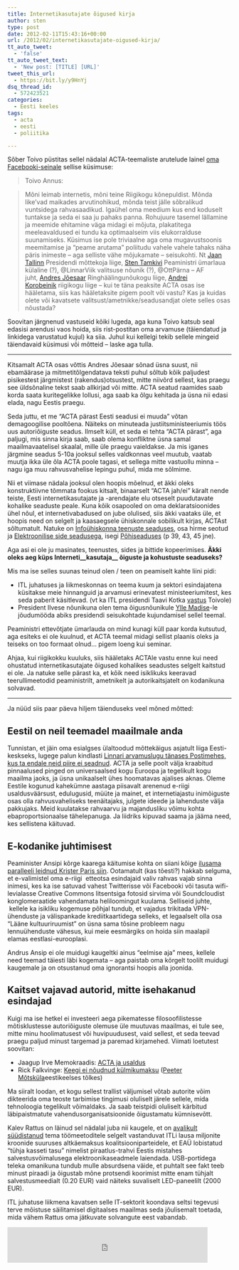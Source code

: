 ```yaml
---
title: Internetikasutajate õigused kirja
author: sten
type: post
date: 2012-02-11T15:43:16+00:00
url: /2012/02/internetikasutajate-oigused-kirja/
tt_auto_tweet:
  - 'false'
tt_auto_tweet_text:
  - 'New post: [TITLE] [URL]'
tweet_this_url:
  - https://bit.ly/y9HnYj
dsq_thread_id:
  - 572423521
categories:
  - Eesti keeles
tags:
  - acta
  - eesti
  - poliitika

---
```

Sõber Toivo püstitas sellel nädalal ACTA-teemaliste arutelude lainel [oma Facebooki-seinale][1] sellise küsimuse:

> Toivo Annus:
  
> Mõni leimab internetis, mõni teine Riigikogu kõnepuldist. Mõnda like&#8217;vad maikades arvutinohikud, mõnda teist jälle sõbralikud vuntsidega rahvasaadikud. Igaühel oma meedium kus end koduselt tuntakse ja seda ei saa ju pahaks panna. Rohujuure tasemel lällamine ja meemide ehitamine väga midagi ei mõjuta, plakatitega meeleavaldused ei tundu ka optimaalseim viis elukorralduse suunamiseks. Küsimus ise pole triviaalne aga oma mugavustsoonis meemitamise ja &#8220;peame arutama&#8221; poliitudu vahele vahele tahaks näha päris inimeste &#8211; aga selliste vähe mõjukamate &#8211; seisukohti. Nt <a href="http://www.facebook.com/jaan.tallinn" data-hovercard="/ajax/hovercard/user.php?id=100001198813941">Jaan Tallinn</a> Presidendi mõttekoja liige, <a href="http://www.facebook.com/sten.tamkivi" data-hovercard="/ajax/hovercard/user.php?id=680398792">Sten Tamkivi</a> Peaministri ümarlaua külaline (?), @LinnarViik valitsuse nõunik (?), @OttPärna &#8211; AF juht, <a href="http://www.facebook.com/andres.joesaar" data-hovercard="/ajax/hovercard/user.php?id=649684426">Andres Jõesaar</a> Ringhäälingunõukogu liige, <a href="http://www.facebook.com/decenter" data-hovercard="/ajax/hovercard/user.php?id=504741384">Andrei Korobeinik</a> riigikogu liige &#8211; kui te täna peaksite ACTA osas ise hääletama, siis kas hääletaksite pigem poolt või vastu? Kas ja kuidas olete või kavatsete valitsust/ametnikke/seadusandjat olete selles osas nõustada?

Soovitan järgnenud vastuseid kõiki lugeda, aga kuna Toivo katsub seal edasisi arendusi vaos hoida, siis rist-postitan oma arvamuse (täiendatud ja linkidega varustatud kujul) ka siia. Juhul kui kellelgi tekib sellele mingeid täiendavaid küsimusi või mõtteid &#8211; laske aga tulla.

<!--more-->

* * *

Kitsamalt ACTA osas võttis Andres Jõesaar sõnad üsna suust, nii ebamäärase ja mitmetitõlgendatava teksti puhul sõltub kõik paljudest pisikestest järgmistest (rakendus)otsustest, mitte niivõrd sellest, kas praegu see üldsõnaline tekst saab allkirjad või mitte. ACTA seatud raamides saab korda saata kuritegelikke lollusi, aga saab ka õlgu kehitada ja üsna nii edasi elada, nagu Eestis praegu.

Seda juttu, et me &#8220;ACTA pärast Eesti seadusi ei muuda&#8221; võtan demagoogilise pooltõena. Näiteks on minuteada justiitsministeeriumis töös uus autoriõiguste seadus. Ilmselt küll, et seda ei tehta &#8220;ACTA pärast&#8221;, aga paljugi, mis sinna kirja saab, saab olema konfliktne üsna samal maailmavaatelisel skaalal, mille üle praegu vaieldakse. Ja mis iganes järgmine seadus 5-10a jooksul selles valdkonnas veel muutub, vaatab muutja ikka üle õla ACTA poole tagasi, et sellega mitte vastuollu minna &#8211; nagu iga muu rahvusvahelise lepingu puhul, mida me sõlmime.

Nii et viimase nädala jooksul olen hoopis mõelnud, et äkki oleks konstruktiivne tõmmata fookus kitsalt, binaarselt &#8220;ACTA jah/ei&#8221; käralt nende teiste, Eesti internetikasutajate ja -arendajate elu otseselt puudutavate kohalike seaduste peale. Kuna kõik osapooled on oma deklaratsioonides ühel nõul, et internetivabadused on jube olulised, siis äkki vaataks üle, et hoopis need on selgelt ja kaasaegsele ühiskonnale sobilikult kirjas, ACTAst sõltumatult. Natuke on [Infoühiskonna teenuste seaduses][2], osa hirme seotud ja [Elektroonilise side seadusega][3], isegi [Põhiseaduses][4] (p 39, 43, 45 jne).

Aga asi ei ole ju masinates, teenustes, sides ja bittide kopeerimises. **Äkki oleks aeg küps Interneti__kasutaja__ õiguste ja kohustuste seaduseks?**

Mis ma ise selles suunas teinud olen / teen on peamiselt kahte liini pidi:

  * ITL juhatuses ja liikmeskonnas on teema kuum ja sektori esindajatena küsitakse meie hinnanguid ja arvamusi erinevatest ministeeriumitest, kes seda paberit käsitlevad. (vt ka ITL presidendi Taavi Kotka [vastus][5] Toivole)
  * President Ilvese nõunikuna olen tema õigusnõunikule <a href="http://www.facebook.com/ylle.madise" data-hovercard="/ajax/hovercard/user.php?id=1425860699">Ylle Madise</a>-le jõudumööda abiks presidendi seisukohtade kujundamisel sellel teemal.

Peaministri ettevõtjate ümarlauda on mind kunagi küll paar korda kutsutud, aga esiteks ei ole kuulnud, et ACTA teemal midagi sellist plaanis oleks ja teiseks on too formaat olnud&#8230; pigem loeng kui seminar.

Ahjaa, kui riigikokku kuuluks, siis hääletaks ACTAle vastu enne kui need ohustatud internetikasutajate õigused kohalikes seadustes selgelt kaitstud ei ole. Ja natuke selle pärast ka, et kõik need isiklikuks keeravad teerullimeetodid peaministrilt, ametnikelt ja autorikaitsjatelt on kodanikuna solvavad.

* * *

Ja nüüd siis paar päeva hiljem täienduseks veel mõned mõtted:

## Eestil on neil teemadel maailmale anda

Tunnistan, et jäin oma esialgses ülaltoodud mõttekäigus asjatult liiga Eesti-keskseks, lugege palun kindlasti [Linnari arvamuslugu tänases Postimehes, kus ta endale neid piire ei seadnud][6]. ACTA ja selle poolt välja kraabitud pinnaalused pinged on universaalsed kogu Euroopa ja tegelikult kogu maailma jaoks, ja üsna unikaalselt ühes hoomatavas ajalises aknas. Oleme Eestile kogunud kahekümne aastaga piisavalt arenenud e-riigi usaldusväärsust, edulugusid, müüte ja mainet, et internetiajastu inimõiguste osas olla rahvusvaheliseks teenäitajaks, julgete ideede ja lahenduste välja pakkujaks. Meid kuulatakse rahvaarvu ja majandusliku võimu kohta ebaproportsionaalse tähelepanuga. Ja liidriks kipuvad saama ja jääma need, kes sellistena käituvad.

## E-kodanike juhtimisest

Peaminister Ansipi kõrge kaarega käitumise kohta on siiani kõige [ilusama paralleeli leidnud Krister Paris siin][7]. Ootamatult (kas tõesti?) hakkab selguma, et e-valimistel oma e-riigi  etteotsa esindajaid valiv rahvas vajab sinna inimesi, kes ka ise satuvad vahest Twitterisse või Facebooki või tasuta wifi-levialasse Creative Commons litsentsiga fotosid sirvima või Soundcloudist konglomeraatide vahendamata heliloomingut kuulama. Selliseid juhte,  kellele ka isikliku kogemuse põhjal tundub, et vajadus trikitada VPN-ühenduste ja välispankade krediitkaartidega selleks, et legaalselt olla osa &#8220;Lääne kultuuriruumist&#8221; on üsna sama tõsine probleem nagu lennuühenduste vähesus, kui meie eesmärgiks on hoida siin maalapil elamas eestlasi-eurooplasi.

Andrus Ansip ei ole muidugi kaugeltki ainus &#8220;eelmise aja&#8221; mees, kellele need teemad täiesti läbi kogemata &#8211; aga paistab oma kõrgelt toolilt muidugi kaugemale ja on otsustanud oma ignorantsi hoopis alla joonida.

## Kaitset vajavad autorid, mitte isehakanud esindajad

Kuigi ma ise hetkel ei investeeri aega pikematesse filosoofilistesse mõtisklustesse autoriõiguste olemuse üle muutuvas maailmas, ei tule see, mitte minu hoolimatusest või huvipuudusest, vaid sellest, et seda teevad praegu paljud minust targemad ja paremad kirjamehed. Viimati loetutest soovitan:

  * Jaagup Irve Memokraadis: [ACTA ja usaldus][8]
  * Rick Falkvinge: [Keegi ei nõudnud külmikumaksu][9] ([Peeter Mõtsküla][10]eestikeelses tõlkes)

Ma siiralt loodan, et kogu sellest trallist väljumisel võtab autorite võim dikteerida oma teoste tarbimise tingimusi oluliselt järele sellele, mida tehnoloogia tegelikult võimaldaks. Ja saab teistpidi oluliselt kärbitud läbipaistmatute vahendusorganisatsioonide õigustamatu kümnisevõtt.

Kalev Rattus on läinud sel nädalal juba nii kaugele, et on [avalikult süüdistanud][11] tema töömeetoditele selgelt vastanduvat ITLi lausa miljonite kroonide suuruses altkäemaksus koalitsiooniparteidele, et EAÜ lobistatud &#8220;tühja kasseti tasu&#8221; nimelist piraatlus-trahvi Eestis mistahes salvestusvõimalusega elektroonikaseadmele laiendada. USB-portidega teleka omanikuna tundub mulle absurdsena väide, et puhtalt see fakt teeb minust piraadi ja õigustab mõne protsendi koorimist mitte enam tühjalt salvestusmeedialt (0.20 EUR) vaid näiteks suvaliselt LED-paneelilt (2000 EUR).

ITL juhatuse liikmena kavatsen selle IT-sektorit koondava seltsi tegevusi terve mõistuse säilitamisel digitaalses maailmas seda jõulisemalt toetada, mida vähem Rattus oma jätkuvate solvangute eest vabandab.

<iframe src="http://www.facebook.com/plugins/like.php?href=http%3A%2F%2Fsten.tamkivi.com%2F2012%2F02%2Finternetikasutajate-oigused-kirja%2F&layout=standard&show_faces=true&width=450&action=like&colorscheme=light&height=80" scrolling="no" frameborder="0" style="border:none; overflow:hidden; width:450px; height:80px;" allowTransparency="true"></iframe>

 [1]: http://www.facebook.com/toivo.annus/posts/10150592488789938?notif_t=like
 [2]: https://www.riigiteataja.ee/akt/780289?leiaKehtiv
 [3]: https://www.riigiteataja.ee/akt/827848?leiaKehtiv
 [4]: https://www.riigiteataja.ee/akt/127042011002?leiaKehtiv
 [5]: http://www.facebook.com/toivo.annus/posts/10150592488789938
 [6]: http://arvamus.postimees.ee/735834/linnar-viik-liidriroll-kohustab/
 [7]: http://www.facebook.com/krister.paris/posts/10150531412115544
 [8]: http://memokraat.ee/2012/02/acta-ja-usaldus/
 [9]: http://peeterpaul.motskula.net/2012/02/08/rick-falkvinge-keegi-ei-noudnud-kulmikumaksu/
 [10]: http://peeterpaul.motskula.net/
 [11]: http://kogukond.org/2012/02/justiitsministeeriumi-esindaja-acta-ee-vaited-on-pohjatu-vale-isegi-siioni-protokollid-on-usutavamad/